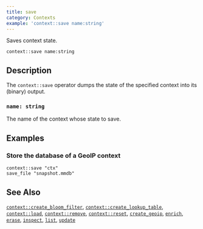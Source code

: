 ```yaml
---
title: save
category: Contexts
example: 'context::save name:string'
---
```



Saves context state.

```tql
context::save name:string
```

## Description

The `context::save` operator dumps the state of the specified context into its
(binary) output.

### `name: string`

The name of the context whose state to save.

## Examples

### Store the database of a GeoIP context

```tql
context::save "ctx"
save_file "snapshot.mmdb"
```

## See Also

[`context::create_bloom_filter`](/reference/operators/context/create_bloom_filter),
[`context::create_lookup_table`](/reference/operators/context/create_lookup_table),
[`context::load`](/reference/operators/context/load),
[`context::remove`](/reference/operators/context/remove),
[`context::reset`](/reference/operators/context/reset),
[`create_geoip`](/reference/operators/context/create_geoip),
[`enrich`](/reference/operators/context/enrich),
[`erase`](/reference/operators/context/erase),
[`inspect`](/reference/operators/context/inspect),
[`list`](/reference/operators/context/list),
[`update`](/reference/operators/context/update)
